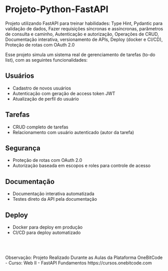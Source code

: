 # Projeto-Python-FastAPI
Projeto utilizando FastAPI para treinar habilidades: Type Hint, Pydantic para validação de dados, Fazer requisições síncronas e assíncronas, parâmetros de consulta e caminho, Autenticação e autorização, Operações de CRUD,  Documentação interativa, versionamento de APIs, Deploy (docker e CI/CD), Proteção de rotas com OAuth 2.0

Esse projeto simula um sistema real de gerenciamento de tarefas (to-do list), com as seguintes funcionalidades:

<h2> Usuários </h2>

<ul>
<li> Cadastro de novos usuários </li>
<li> Autenticação com geração de access token JWT </li>
<li> Atualização de perfil do usuário </li>
</ul>

<h2> Tarefas </h2>

<ul>
<li> CRUD completo de tarefas </li> 
<li> Relacionamento com usuário autenticado (autor da tarefa) </li> 
</ul>

<h2> Segurança </h2>

<ul>
<li> Proteção de rotas com OAuth 2.0 </li> 
<li> Autorização baseada em escopos e roles para controle de acesso </li> 
</ul>

<h2> Documentação </h2>

<ul>
<li> Documentação interativa automatizada </li> 
<li> Testes direto da API pela documentação </li> 
</ul>

<h2> Deploy </h2> 

<ul>
<li> Docker para deploy em produção </li> 
<li> CI/CD para deploy automatizado </li> 
</ul>

<br><br>
<p> Observação: Projeto Realizado Durante as Aulas da Plataforma OneBitCode - Curso: Web II - FastAPI Fundamentos 
https://cursos.onebitcode.com </p>
